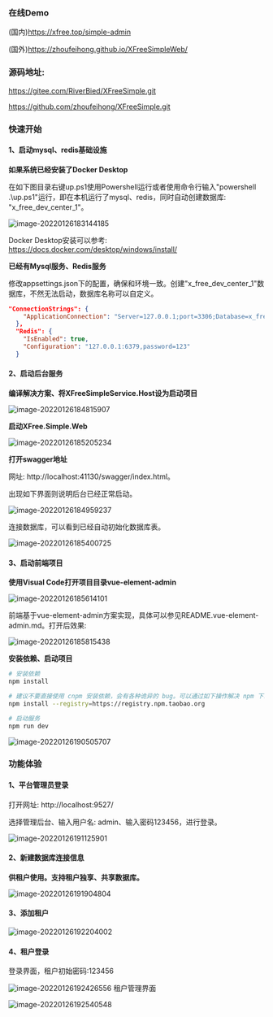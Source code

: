 ### 在线Demo
(国内)https://xfree.top/simple-admin

(国外)https://zhoufeihong.github.io/XFreeSimpleWeb/

### 源码地址:

https://gitee.com/RiverBied/XFreeSimple.git

https://github.com/zhoufeihong/XFreeSimple.git

### 快速开始

#### 1、启动mysql、redis基础设施

**如果系统已经安装了Docker Desktop**

在如下图目录右键up.ps1使用Powershell运行或者使用命令行输入"powershell .\up.ps1"运行，即在本机运行了mysql、redis，同时自动创建数据库: "x_free_dev_center_1"。

![image-20220126183144185](docs/images/image-20220126183144185.png)

Docker Desktop安装可以参考: https://docs.docker.com/desktop/windows/install/

**已经有Mysql服务、Redis服务**

修改appsettings.json下的配置，确保和环境一致。创建"x_free_dev_center_1"数据库，不然无法启动，数据库名称可以自定义。

```json
"ConnectionStrings": {
    "ApplicationConnection": "Server=127.0.0.1;port=3306;Database=x_free_dev_center_1;User=root; Password=root"
  },
  "Redis": {
    "IsEnabled": true,
    "Configuration": "127.0.0.1:6379,password=123"
  }
```

#### 2、启动后台服务

**编译解决方案、将XFreeSimpleService.Host设为启动项目**

![image-20220126184815907](docs/images/image-20220126184815907.png)

**启动XFree.Simple.Web**

![image-20220126185205234](docs/images/image-20220126185205234.png)

**打开swagger地址**

网址: http://localhost:41130/swagger/index.html。

出现如下界面则说明后台已经正常启动。

![image-20220126184959237](docs/images/image-20220126184959237.png)

连接数据库，可以看到已经自动初始化数据库表。

![image-20220126185400725](docs/images/image-20220126185400725.png)

#### 3、启动前端项目

**使用Visual Code打开项目目录vue-element-admin**

![image-20220126185614101](docs/images/image-20220126185614101.png)

前端基于vue-element-admin方案实现，具体可以参见README.vue-element-admin.md。打开后效果:

![image-20220126185815438](docs/images/image-20220126185815438.png)

**安装依赖、启动项目**

```bash
# 安装依赖
npm install

# 建议不要直接使用 cnpm 安装依赖，会有各种诡异的 bug。可以通过如下操作解决 npm 下载速度慢的问题
npm install --registry=https://registry.npm.taobao.org

# 启动服务
npm run dev
```

![image-20220126190505707](docs/images/image-20220126190505707.png)

### 功能体验

#### 1、平台管理员登录

打开网址: http://localhost:9527/

选择管理后台、输入用户名: admin、输入密码123456，进行登录。

![image-20220126191125901](docs/images/image-20220126191125901.png)

#### 2、新建数据库连接信息

**供租户使用。支持租户独享、共享数据库。**

![image-20220126191904804](docs/images/image-20220126191904804.png)

#### 3、添加租户

![image-20220126192204002](docs/images/image-20220126192204002.png)

####  4、租户登录

登录界面，租户初始密码:123456

![image-20220126192426556](docs/images/image-20220126192426556.png)
租户管理界面

![image-20220126192540548](docs/images/image-20220126192540548.png)
